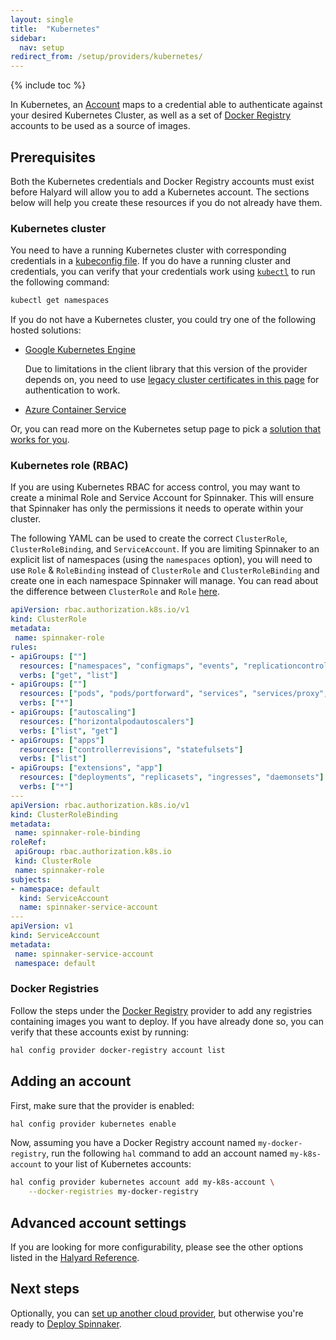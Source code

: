 ```yaml
---
layout: single
title:  "Kubernetes"
sidebar:
  nav: setup
redirect_from: /setup/providers/kubernetes/
---
```


{% include toc %}

In Kubernetes, an [Account](/concepts/providers/#accounts) maps to a
credential able to authenticate against your desired Kubernetes Cluster, as
well as a set of [Docker Registry](/setup/providers/docker-registry) accounts
to be used as a source of images.

## Prerequisites

Both the Kubernetes credentials and Docker Registry accounts must exist before
Halyard will allow you to add a Kubernetes account. The sections below will
help you create these resources if you do not already have them.

### Kubernetes cluster

You need to have a running Kubernetes cluster with corresponding credentials in
a [kubeconfig file](https://kubernetes.io/docs/concepts/cluster-administration/authenticate-across-clusters-kubeconfig/).
If you do have a running cluster and credentials, you can verify that your
credentials work using
[`kubectl`](https://kubernetes.io/docs/user-guide/kubectl-overview/) to run the
following command:

```bash
kubectl get namespaces
```

If you do not have a Kubernetes cluster, you could try one of the following
hosted solutions:

* [Google Kubernetes Engine](https://cloud.google.com/container-engine/)

  Due to limitations in the client library that this version of the provider
  depends on, you need to use [legacy cluster certificates in this 
  page](https://cloud.google.com/kubernetes-engine/docs/how-to/iam-integration#authentication_modes) 
  for authentication to work.
  
* [Azure Container
  Service](https://docs.microsoft.com/en-us/azure/container-service/container-service-kubernetes-walkthrough)

Or, you can read more on the Kubernetes setup page to pick a [solution that
works for you](https://kubernetes.io/docs/setup/pick-right-solution/).

### Kubernetes role (RBAC)

If you are using Kubernetes RBAC for access control, you may want to create a minimal Role and Service Account for Spinnaker.
This will ensure that Spinnaker has only the permissions it needs to operate within your cluster.

The following YAML can be used to create the correct `ClusterRole`, `ClusterRoleBinding`, and `ServiceAccount`. If you are limiting
Spinnaker to an explicit list of namespaces (using the `namespaces` option), you will need to use `Role` & `RoleBinding` instead of
`ClusterRole` and `ClusterRoleBinding` and create one in each namespace Spinnaker will manage. You can read about the difference
between `ClusterRole` and `Role` [here](https://kubernetes.io/docs/admin/authorization/rbac/#rolebinding-and-clusterrolebinding).


```yaml
apiVersion: rbac.authorization.k8s.io/v1
kind: ClusterRole
metadata:
 name: spinnaker-role
rules:
- apiGroups: [""]
  resources: ["namespaces", "configmaps", "events", "replicationcontrollers", "serviceaccounts", "pods/logs"]
  verbs: ["get", "list"]
- apiGroups: [""]
  resources: ["pods", "pods/portforward", "services", "services/proxy", "secrets"]
  verbs: ["*"]
- apiGroups: ["autoscaling"]
  resources: ["horizontalpodautoscalers"]
  verbs: ["list", "get"]
- apiGroups: ["apps"]
  resources: ["controllerrevisions", "statefulsets"]
  verbs: ["list"]
- apiGroups: ["extensions", "app"]
  resources: ["deployments", "replicasets", "ingresses", "daemonsets"]
  verbs: ["*"]
---
apiVersion: rbac.authorization.k8s.io/v1
kind: ClusterRoleBinding
metadata:
 name: spinnaker-role-binding
roleRef:
 apiGroup: rbac.authorization.k8s.io
 kind: ClusterRole
 name: spinnaker-role
subjects:
- namespace: default
  kind: ServiceAccount
  name: spinnaker-service-account
---
apiVersion: v1
kind: ServiceAccount
metadata:
 name: spinnaker-service-account
 namespace: default
```

### Docker Registries

Follow the steps under the [Docker Registry](/setup/providers/docker-registry)
provider to add any registries containing images you want to deploy. If
you have already done so, you can verify that these accounts exist by running:

```bash
hal config provider docker-registry account list
```

## Adding an account

First, make sure that the provider is enabled:

```bash
hal config provider kubernetes enable
```

Now, assuming you have a Docker Registry account named `my-docker-registry`,
run the following `hal` command to add an account named `my-k8s-account` to
your list of Kubernetes accounts:

```bash
hal config provider kubernetes account add my-k8s-account \
    --docker-registries my-docker-registry
```

## Advanced account settings

If you are looking for more configurability, please see the other options
listed in the [Halyard
Reference](/reference/halyard/commands#hal-config-provider-kubernetes-account-add).

## Next steps

Optionally, you can [set up another cloud provider](/setup/install/providers/), but otherwise you're ready to [Deploy Spinnaker](/setup/install/deploy/).
